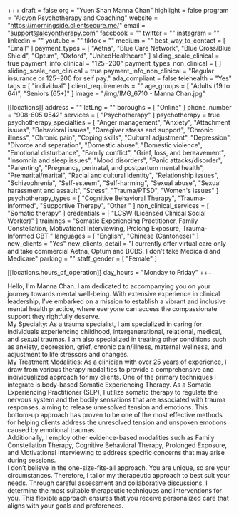 +++
draft = false
org = "Yuen Shan Manna Chan"
highlight = false
program = "Alcyon Psychotherapy and Coaching"
website = "https://morningside.clientsecure.me/"
email = "support@alcyontherapy.com"
facebook = ""
twitter = ""
instagram = ""
linkedin = ""
youtube = ""
tiktok = ""
medium = ""
best_way_to_contact = [ "Email" ]
payment_types = [
  "Aetna",
  "Blue Care Network",
  "Blue Cross/Blue Shield",
  "Optum",
  "Oxford",
  "UnitedHealthcare"
]
sliding_scale_clinical = true
payment_info_clinical = "$125-$200"
payment_types_non_clinical = [ ]
sliding_scale_non_clinical = true
payment_info_non_clinical = "Regular insurance or $125-$200 for self pay."
ada_compliant = false
telehealth = "Yes"
tags = [ "individual" ]
client_requirements = ""
age_groups = [ "Adults (19 to 64)", "Seniors (65+)" ]
image = "/img/IMG_6710 - Manna Chan.jpg"

[[locations]]
address = ""
latLng = ""
boroughs = [ "Online" ]
phone_number = "908-605 0542"
services = [ "Psychotherapy" ]
psychotherapy = true
psychotherapy_specialties = [
  "Anger management",
  "Anxiety",
  "Attachment issues",
  "Behavioral issues",
  "Caregiver stress and support",
  "Chronic illness",
  "Chronic pain",
  "Coping skills",
  "Cultural adjustment",
  "Depression",
  "Divorce and separation",
  "Domestic abuse",
  "Domestic violence",
  "Emotional disturbance",
  "Family conflict",
  "Grief, loss, and bereavement",
  "Insomnia and sleep issues",
  "Mood disorders",
  "Panic attacks/disorder",
  "Parenting",
  "Pregnancy, perinatal, and postpartum mental health",
  "Premarital/marital",
  "Racial and cultural identity",
  "Relationship issues",
  "Schizophrenia",
  "Self-esteem",
  "Self-harming",
  "Sexual abuse",
  "Sexual harassment and assault",
  "Stress",
  "Trauma/PTSD",
  "Women's issues"
]
psychotherapy_types = [
  "Cognitive Behavioral Therapy",
  "Trauma-informed",
  "Supportive Therapy",
  "Other "
]
non_clinical_services = [ "Somatic therapy" ]
credentials = [ "LCSW (Licensed Clinical Social Worker)" ]
trainings = "Somatic Experiencing Practitioner, Family Constellation, Motivational Interviewing, Prolong Exposure, Trauma-Informed CBT "
languages = [ "English", "Chinese (Cantonese)" ]
new_clients = "Yes"
new_clients_detail = "I currently offer virtual care only and take commercial Aetna, Optum and BCBS.  I don't take Medicaid and Medicare"
parking = ""
staff_gender = [ "Female" ]

  [[locations.hours_of_operation]]
  day_hours = "Monday to Friday"
+++

Hello,  I'm Manna Chan. I am dedicated to accompanying you on your journey towards mental well-being. With extensive experience in clinical leadership, I've embarked on a mission to establish a vibrant and inclusive mental health practice, where everyone can access the compassionate support they rightfully deserve. <br>
My Specialty:
As a trauma specialist, I am specialized in caring for individuals experiencing childhood, intergenerational, relational, medical, and sexual traumas. I am also specialized in treating other conditions such as anxiety, depression, grief, chronic pain/illness, maternal wellness, and adjustment to life stressors and changes. <br>
My Treatment Modalities:
As a clinician with over 25 years of experience, I draw from various therapy modalities to provide a comprehensive and individualized approach for my clients. One of the primary techniques I integrate is body-based Somatic Experiencing Therapy. As a Somatic Experiencing Practitioner (SEP), I utilize somatic therapy to regulate the nervous system and the bodily sensations that are associated with trauma responses, aiming to release unresolved tension and emotions. This bottom-up approach has proven to be one of the most effective methods for helping clients address the unresolved tension and unspoken emotions caused by emotional traumas. <br>
Additionally, I employ other evidence-based modalities such as Family Constellation Therapy, Cognitive Behavioral Therapy, Prolonged Exposure, and Motivational Interviewing to address specific concerns that may arise during sessions. <br>
I don’t believe in the one-size-fits-all approach. You are unique, so are your circumstances. Therefore, I tailor my therapeutic approach to best suit your needs. Through careful assessment and collaborative discussions, I determine the most suitable therapeutic techniques and interventions for you. This flexible approach ensures that you receive personalized care that aligns with your goals and preferences.
